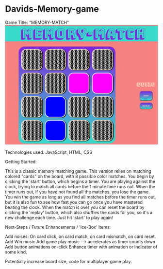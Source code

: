 # Davids-Memory-game


Game Title: "MEMORY-MATCH"
![alt="game play screen"](images/match%20in%20play.png)

Technologies used: JavaScript, HTML, CSS

Getting Started: 

This is a classic memory matching game. This version relies on matching colored "cards" on the board, with 8 possible color matches. You begin by clicking the 'start' button, which begins a timer. You are playing against the clock, trying to match all cards before the 1 minute time runs out. When the timer runs out, if you have not found all the matches, you lose the game. You win the game as long as you find all matches before the timer runs out, but it is also fun to see how fast you can go once you have mastered beating the clock. When the match is over you can reset the board by clicking the 'replay' button, which also shuffles the cards for you, so it's a new challenge each time. Just hit 'start' to play again!



Next-Steps / Future Enhancements / 'Ice-Box' Items:

Add noises: On card click, on card match, on card mismatch, on card reset.
Add Win music
Add game play music --> accelerates as timer counts down
Add button animations on-click
Enhance timer with animation or indicator of some kind.

Potentially increase board size, code for multiplayer game play.
